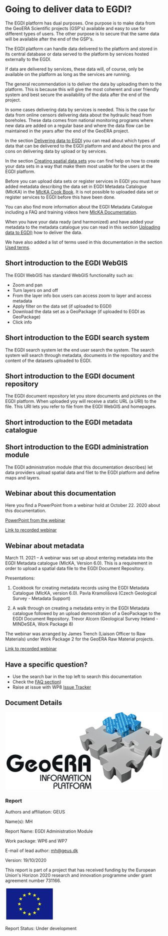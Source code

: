 # Going to deliver data to EGDI?

The EGDI platform has dual purposes. One purpose is to make data from
the GeoERA Scientific projects (GSP's) available and easy to use for
different types of users. The other purpose is to secure that the same
data will be available after the end of the GSP's.

The EGDI platform can handle data delivered to the platform and stored
in its central database or data served to the platform by services
hosted externally to the EGDI.

If data are delivered by services, these data will, of course, only be
available on the platform as long as the services are running.

The general recommendation is to deliver the data by uploading them to the platform. This is because this will give the most coherent and user friendly system and best secure the availability of the data after the end of the project.

In some cases delivering data by services is needed. This is the case for data from online censors delivering data about the hydraulic head from boreholes. These data comes from national monitoring programs where new data are added on a regular base and where the data flow can be maintained in the years after the end of the GeoERA project.

In the section [Delivering data to EGDI](main-content/DeliveringDataToEGDI) you can read about which types of data that can be delivered to the EGDI platform and and about the pros and cons on delivering data by upload or by services.

In the section [Creating spatial data sets](main-content/SpatialData) you can find help on how to create your data sets in a way that make them most usable for the users at the EGDI platform.

Before you can upload data sets or register services in EGDI you must have added metadata describing the data set in EGDI Metadata Catalogue (MIcKA) in the [MIcKA Cook Book](https://czechgeologicalsurvey.github.io/MICKA-Docs/). It is not possible to uploaded data set or register services to EGDI before this have been done.

You can also find more information about the EGDI Metadata Catalogue including a FAQ and training videos here [MIcKA Documentation](https://egdi.geology.cz/catalog/micka/docs).

When you have your data ready (and harmonized) and have added your metadata to the metadata catalogue you can read in this section [Uploading data to EGDI)](main-content/AdministrationModule) how to deliver the data.

We have also added a list of terms used in this documentation in the section [Used terms](main-content/ListOfTerms.md).

## Short introduction to the EGDI WebGIS

The EGDI WebGIS has standard WebGIS functionality such as:

* Zoom and pan
* Turn layers on and off
* From the layer info box users can access zoom to layer and access metadata
* Apply filter on the data set (if uploaded to EGDI)
* Download the data set as a GeoPackage (if uploaded to EGDI as GeoPackage)
* Click info

## Short introduction to the EGDI search system

The EGDI search system let the end user search the system. The search system will search through metadata, documents in the repository and the content of the datasets uploaded to EGDI.

## Short introduction to the EGDI document repository

The EGDI document repository let you store documents and pictures on the EGDI platform. When uploaded yoy will receive a static URL (a URI) to the file. This URI lets you refer to file from the EGDI WebGIS and homepages.

## Short introduction to the EGDI metadata catalogue

## Short introduction to the EGDI administration module

The EGDI administration module (that this documentation describes) let data providers upload spatial data and filet to the EGDI platform and define maps and layers.

## Webinar about this documentation

Here you find a PowerPoint from a webinar hold at October 22. 2020 about this documentation.

[PowerPoint from the webinar](http://egdi-public.gitlabpages.geus.dk/egdi-documentation/Documents/DeliveringDataToEGDI.pdf)

[Link to recorded webinar](https://data.geus.dk/gip-p/WebinarGeoERA-DeliveringDataToEGDI.mp4)

## Webinar about metadata

March 11. 2021 – A webinar was set up about entering metadata into the EGDI Metadata catalogue (MIcKA, Version 6.0). This is a requirement in order to upload a spatial data file to the EGDI Document Repository.

Presentations:

1. Cookbook for creating metadata records using the EGDI Metadata Catalogue (MIcKA, version 6.0). Pavla Kramolišová (Czech Geological Survey - Metadata Support)

2. A walk through on creating a metadata entry in the EGDI Metadata catalogue followed by an upload demonstration of a GeoPackage to the EGDI Document Repository. Trevor Alcorn (Geological Survey Ireland - MINDeSEA, Work Package 8)

The webinar was arranged by James Trench (Liaison Officer to Raw Materials) under Work Package 2 for the GeoERA Raw Material projects.

[Link to recorded webinar](https://data.geus.dk/gip-p/Webinar_GeoERA_Spatial_Metadata_2021-03-11.mp4)

## Have a specific question?

* Use the search bar in the top left to search this documentation
* Check the [FAQ section](other/faq))
* Raise at issue with WP8 [Issue Tracker](https://github.com/GeoEra-GIP/Project-Support-WP8/issues)

## Document Details

![GeoERA](./_media/GeoERA.png)

### Report

Authors and affiliation: GEUS

Name(s): MH

Report Name: EGDI Administration Module

Work package: WP6 and WP7

E-mail of lead author: mh@geus.dk

Version: 19/10/2020

This report is part of a project that has received funding by the European Union's Horizon 2020 research  and innovation programme under grant agreement number 731166.

![EU](./_media/EU.jpg)

Report Status: Under development
